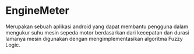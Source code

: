 # EngineMeter

Merupakan sebuah aplikasi android yang dapat membantu pengguna dalam
mengukur suhu mesin sepeda motor berdasarkan dari kecepatan dan durasi
lamanya mesin digunakan dengan mengimplementasikan algoritma Fuzzy Logic.


